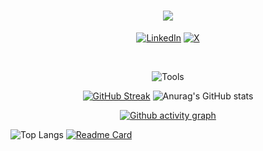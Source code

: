 <h1 align="center">
   <a href=" https://readme-typing-svg.herokuapp.com/demo/">
     <img src="https://readme-typing-svg.herokuapp.com/?color=FFFFFF&width=450&height=70&lines=Hi👋;I'm+Parham;Frontend+Developer.&center=true&size=30">
   </a>
 </h1>

 <div align="center">
   
[![LinkedIn](https://img.shields.io/badge/LinkedIn-%230077B5.svg?logo=linkedin&logoColor=white)](https://linkedin.com/in/parham-mirzaei) [![X](https://img.shields.io/badge/-white.svg?logo=X&logoColor=black)](https://X.com/parham0121)

</div>

<br/>
<p align="center">
  <img src="https://skillicons.dev/icons?i=js,react,nodejs,css,sass,git,vscode" alt="Tools"/>
</p>


<div align="center">
   
[![GitHub Streak](https://streak-stats.demolab.com?user=parham0121&card_width=400&card_height=195&theme=merko&hide_border=true&border_radius=2)](https://git.io/streak-stats)
![Anurag's GitHub stats](https://github-readme-stats.vercel.app/api?username=parham0121&card_width=300&card_height=195&theme=merko&show_icons=true&hide_border=true&border_radius=2)
</div>

<p align="center">
   <a href="https://github.com/parham0121">
     <img src="https://github-readme-activity-graph.vercel.app/graph?username=Parham0121&theme=github-compact&color=FFFFFF&line=006312&point=008001&area_color=57ff8c" alt="Github activity graph"/>
   </a>
 </p>

<div >
   
![Top Langs](https://github-readme-stats.vercel.app/api/top-langs/?username=parham0121&layout=compact&theme=highcontrast)
[![Readme Card](https://github-readme-stats.vercel.app/api/pin/?username=anuraghazra&repo=github-readme-stats&theme=highcontrast)](https://github.com/anuraghazra/github-readme-stats)
</div>
